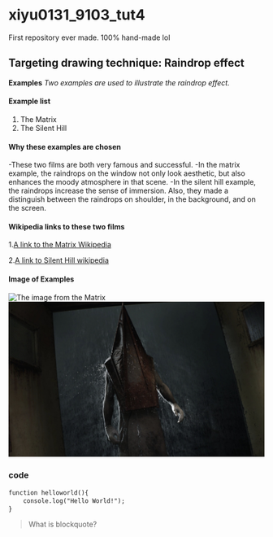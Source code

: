 # xiyu0131_9103_tut4
First repository ever made.
100% hand-made lol

## Targeting drawing technique: Raindrop effect

**Examples** 
*Two examples are used to illustrate the raindrop effect.* 

#### Example list
1. The Matrix
2. The Silent Hill

#### Why these examples are chosen
-These two films are both very famous and successful.
-In the matrix example, the raindrops on the window not only look aesthetic, but also enhances the moody atmosphere in that scene.
-In the silent hill example, the raindrops increase the sense of immersion. Also, they made a distinguish between the raindrops on shoulder, in the background, and on the screen.

#### Wikipedia links to these two films

1.[A link to the Matrix Wikipedia](https://en.wikipedia.org/wiki/The_Matrix#:~:text=The%20Matrix%20is%20a%201999%20science%20fiction%20action%20film%20[5]#:~:text=The%20Matrix%20is%20a%201999%20science%20fiction%20action%20film%20[5])

2.[A link to Silent Hill wikipedia](https://en.wikipedia.org/wiki/Silent_Hill#:~:text=Silent%20Hill[a]%20(Japanese:%20%E3%82%B5%E3%82%A4%E3%83%AC%E3%83%B3%E3%83%88%E3%83%92%E3%83%AB,%20Hepburn:%20Sairento%20Hiru)%20is%20a%20horror)


#### Image of Examples
![The image from the Matrix](https://preview.redd.it/vwowk8er2r421.jpg?width=640&crop=smart&auto=webp&s=ae213afff52975b42eb4e0a4b034c48d6b4f78ed)
![The image from the Silent Hill](readmeimages/trianglehead.png)

### code
```
function helloworld(){
    console.log("Hello World!");
}
```

> What is blockquote?